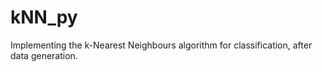 # kNN_py
Implementing the k-Nearest Neighbours algorithm for classification, after data generation.
